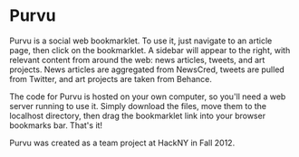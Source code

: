 # Purvu

Purvu is a social web bookmarklet. To use it, just navigate to an article page, then click on the bookmarklet. A sidebar will appear to the right, with relevant content from around the web: news articles, tweets, and art projects. News articles are aggregated from NewsCred, tweets are pulled from Twitter, and art projects are taken from Behance.

The code for Purvu is hosted on your own computer, so you'll need a web server running to use it. Simply download the files, move them to the localhost directory, then drag the bookmarklet link into your browser bookmarks bar. That's it!

Purvu was created as a team project at HackNY in Fall 2012.